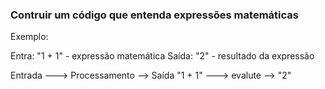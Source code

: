 ### Contruir um código que entenda expressões matemáticas

Exemplo:

Entra: "1 + 1" - expressão matemática
Saída: "2" - resultado da expressão

Entrada ---> Processamento --> Saída
"1 + 1" ---> evalute       --> "2"